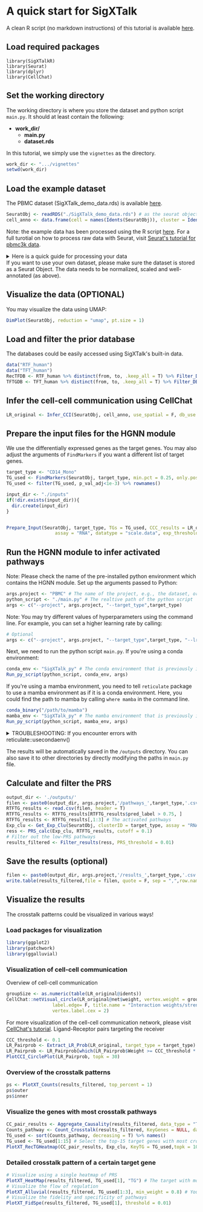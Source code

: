 # A quick start for SigXTalk

A clean R script (no markdown instructions) of this tutorial is available [here](./demo_pbmc.R).

## Load required packages
```
library(SigXTalkR)
library(Seurat)
library(dplyr)
library(CellChat)
```
## Set the working directory
The working directory is where you store the dataset and python script `main.py`. It should at least contain the following:

- **work_dir/**
  - **main.py**
  - **dataset.rds**

In this tutorial, we simply use the `vignettes` as the directory.
```R
work_dir <- ".../vignettes"
setwd(work_dir)
```
## Load the example dataset
The PBMC dataset (SigXTalk_demo_data.rds) is available [here](https://drive.google.com/file/d/1e019IYCU_jV90FmCjJsPj0f1kvnzRf7u/view?usp=sharing).
```R
SeuratObj <- readRDS("./SigXTalk_demo_data.rds") # as the seurat object
cell_anno <- data.frame(cell = names(Idents(SeuratObj)), cluster = Idents(SeuratObj) %>% as.character()) # The metadata of the dataset
```
Note: the example data has been processed using the R script [here](Process_pbmc.R). For a full turotial on how to process raw data with Seurat, visit [Seurat's tutorial for pbmc3k data](https://satijalab.org/seurat/articles/pbmc3k_tutorial). 

<details>
  <summary>Here is a quick guide for processing your data</summary>
  
```R
# DO NOT run for this tutorial
# Pre-process the data starting from the expression matrix
# No quality control is performed here. Please see Seurat's tutorial for details on filtering out low-quality cells. 
SeuratObj <- CreateSeuratObject(expression) # Create a Seurat object from the count matrix
SeuratObj[["percent.mt"]] <- PercentageFeatureSet(SeuratObj, pattern = "^MT-")
SeuratObj <- SeuratObj %>% NormalizeData() %>% FindVariableFeatures() 
SeuratObj <- ScaleData(SeuratObj, features = rownames(SeuratObj), vars.to.regress = "percent.mt")
SeuratObj <- RunPCA(SeuratObj) %>% RunUMAP(dims = 1:10)
```
</details>
If you want to use your own dataset, please make sure the dataset is stored as a Seurat Object. The data needs to be normalized, scaled and well-annotated (as above).

## Visualize the data (OPTIONAL)
You may visualize the data using UMAP:
```R
DimPlot(SeuratObj, reduction = "umap", pt.size = 1)
```

## Load and filter the prior database
The databases could be easily accessed using SigXTalk's built-in data.
```R
data("RTF_human")
data("TFT_human")
RecTFDB <- RTF_human %>% distinct(from, to, .keep_all = T) %>% Filter_DB(rownames(SeuratObj@assays$RNA$data))
TFTGDB <- TFT_human %>% distinct(from, to, .keep_all = T) %>% Filter_DB(rownames(SeuratObj@assays$RNA$data))
```

## Infer the cell-cell communication using CellChat
```R
LR_original <- Infer_CCI(SeuratObj, cell_anno, use_spatial = F, db_use = "human")
```

## Prepare the input files for the HGNN module

We use the differentially expressed genes as the target genes. You may also adjust the arguments of `FindMarkers` if you want a different list of target genes.
```R
target_type <- "CD14_Mono"
TG_used <- FindMarkers(SeuratObj, target_type, min.pct = 0.25, only.pos = T, logfc.threshold = 0.25)
TG_used <- filter(TG_used, p_val_adj<1e-3) %>% rownames()

input_dir <- "./inputs"
if(!dir.exists(input_dir)){
  dir.create(input_dir)
}


Prepare_Input(SeuratObj, target_type, TGs = TG_used, CCC_results = LR_original, RecTFDB, TFTGDB, data_dir = input_dir,
                  assay = "RNA", datatype = "scale.data", exp_threshold = 0.05, CCC_threshold = 0.05)
```

## Run the HGNN module to infer activated pathways
Note: Please check the name of the pre-installed python environment which contains the HGNN module. 
Set up the arguments passed to Python:
```R
args.project <- "PBMC" # The name of the project, e.g., the dataset, or any other name you like
python_script <- "./main.py" # The realtive path of the python script
args <- c("--project", args.project, "--target_type",target_type)
```
Note: You may try different values of hyperparameters using the command line. For example, you can set a higher learning rate by calling:
```R
# Optional
args <- c("--project", args.project, "--target_type",target_type, "--lr", 0.05)
```
Next, we need to run the python script `main.py`. If you're using a conda environment:
```R
conda_env <- "SigXTalk_py" # The conda environment that is previously installed to train the hypergraph neural network
Run_py_script(python_script, conda_env, args)
```

If you're using a mamba environment, you need to tell `reticulate` package to use a mamba environment as if it is a conda environment. Here, you could find the path to mamba by calling `where mamba` in the command line.
```R
conda_binary("/path/to/mamba")
mamba_env <- "SigXTalk_py" # The mamba environment that is previously installed to train the hypergraph neural network
Run_py_script(python_script, mamba_env, args)
```
<details>
<summary>TROUBLESHOOTING: If you encounter errors with reticulate::usecondaenv()</summary>

On a Windows terminal, sometimes you cannot locate the conda environment and run into error:

```R
Run_py_script(python_script, conda_env, args)
Error in reticulate::use_condaenv(conda_env, required = TRUE): 
  Unable to locate conda environment 'SigXTalk_py'.
```
In this case, you may use the absolute path of SigXTalk_py:
```R
conda_env <- "/path/to/SigXTalk_py"
Run_py_script(python_script, conda_env, args)
```
The path of the conda environment could be accessed by running `conda env list` in the command line (not in R)
Alternatively, you may use the system2() function:
```R
conda_env <- "SigXTalk_py"
system2("conda", args = c("run", "-n", conda_env, "python", python_script, args))
```

</details>

The results will be automatically saved in the `/outputs` directory. You can also save it to other directories by directly modifying the paths in `main.py` file.

## Calculate and filter the PRS
```R
output_dir <- './outputs/'
filen <- paste0(output_dir, args.project,'/pathways_',target_type,'.csv')
RTFTG_results <- read.csv(filen, header = T)
RTFTG_results <- RTFTG_results[RTFTG_results$pred_label > 0.75, ]
RTFTG_results <- RTFTG_results[,1:3] # The activated pathways
Exp_clu <- Get_Exp_Clu(SeuratObj, clusterID = target_type, assay = "RNA", datatype = "data", cutoff = 0.1)
ress <- PRS_calc(Exp_clu, RTFTG_results, cutoff = 0.1)
# Filter out the low-PRS pathways
results_filtered <- Filter_results(ress, PRS_threshold = 0.01)
```

## Save the results (optional)
```R
filen <- paste0(output_dir, args.project,'/results_',target_type,'.csv')
write.table(results_filtered,file = filen, quote = F, sep = ",",row.names = F)
```

## Visualize the results
The crosstalk patterns could be visualized in various ways!

### Load packages for visualization
```R
library(ggplot2)
library(patchwork)
library(ggalluvial)
```
### Visualization of cell-cell communication
Overview of cell-cell communication
```R
groupSize <- as.numeric(table(LR_original@idents))
CellChat::netVisual_circle(LR_original@net$weight, vertex.weight = groupSize, weight.scale = T, 
                 label.edge= F, title.name = "Interaction weights/strength",
                 vertex.label.cex = 2)
```
For more visualization of the cell-cell communication network, please visit [CellChat's tutorial](https://github.com/jinworks/CellChat).
Ligand-Receptor pairs targeting the receiver
```R
CCC_threshold <- 0.1
LR_Pairprob <- Extract_LR_Prob(LR_original, target_type = target_type)
LR_Pairprob <- LR_Pairprob[which(LR_Pairprob$Weight >= CCC_threshold * max(LR_Pairprob$Weight)), ]
PlotCCI_CirclePlot(LR_Pairprob, topk = 30)
```

### Overview of the crosstalk patterns
```R
ps <- PlotXT_Counts(results_filtered, top_percent = 1)
ps$outer
ps$inner
```

### Visualize the genes with most crosstalk pathways
```R
CC_pair_results <- Aggregate_Causality(results_filtered, data_type = "Target")
Counts_pathway <- Count_Crosstalk(results_filtered, KeyGenes = NULL, data_type = "Target", verbose = F)
TG_used <- sort(Counts_pathway, decreasing = T) %>% names()
TG_used <- TG_used[1:15] # Select the top-15 target genes with most crosstalk pathways
PlotXT_RecTGHeatmap(CC_pair_results, Exp_clu, KeyTG = TG_used,topk = 100)
```

### Detailed crosstalk pattern of a certain target gene
```R
# Visualize using a single heatmap of PRS
PlotXT_HeatMap(results_filtered, TG_used[1], "TG") # The target with most crosstalk pathways
# Visualize the flow of regulation
PlotXT_Alluvial(results_filtered, TG_used[1:3], min_weight = 0.8) # You may adjust the min_weight parameter to display more or less pathways
# Visualize the fidelity and specificity of pathways
PlotXT_FidSpe(results_filtered, TG_used[1], threshold = 0.01)
```
